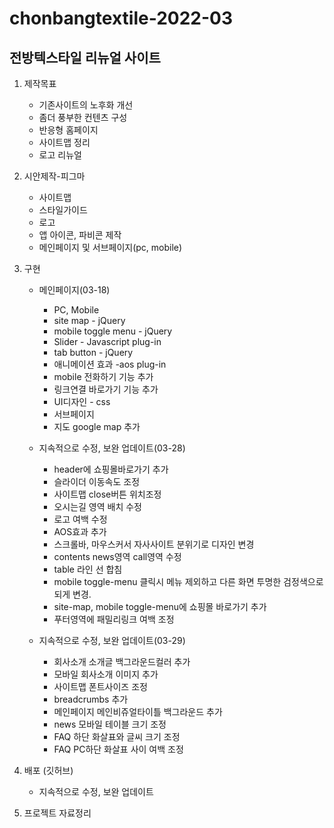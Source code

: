 # chonbangtextile-2022-03
## 전방텍스타일 리뉴얼 사이트
1. 제작목표
    - 기존사이트의 노후화 개선
    - 좀더 풍부한 컨텐츠 구성
    - 반응형 홈페이지
    - 사이트맵 정리
    - 로고 리뉴얼

2. 시안제작-피그마
    - 사이트맵
    - 스타일가이드
    - 로고
    - 앱 아이콘, 파비콘 제작
    - 메인페이지 및 서브페이지(pc, mobile)

3. 구현
    - 메인페이지(03-18)
        - PC, Mobile
        - site map - jQuery
        - mobile toggle menu - jQuery
        - Slider - Javascript plug-in
        - tab button - jQuery
        - 애니메이션 효과 -aos plug-in
        - mobile 전화하기 기능 추가
        - 링크연결 바로가기 기능 추가
        - UI디자인 - css
        - 서브페이지
        - 지도 google map 추가

    - 지속적으로 수정, 보완 업데이트(03-28)       
        - header에 쇼핑몰바로가기 추가
        - 슬라이더 이동속도 조정
        - 사이트맵 close버튼 위치조정
        - 오시는길 영역 배치 수정
        - 로고 여백 수정
        - AOS효과 추가
        - 스크롤바, 마우스커서 자사사이트 분위기로 디자인 변경
        - contents news영역 call영역 수정
        - table 라인 선 합침
        - mobile toggle-menu 클릭시 메뉴 제외하고 다른 화면 투명한 검정색으로 되게 변경.
        - site-map, mobile toggle-menu에 쇼핑몰 바로가기 추가
        - 푸터영역에 패밀리링크 여백 조정

    - 지속적으로 수정, 보완 업데이트(03-29)
        - 회사소개 소개글 백그라운드컬러 추가
        - 모바일 회사소개 이미지 추가
        - 사이트맵 폰트사이즈 조정
        - breadcrumbs 추가
        - 메인페이지 메인비쥬얼타이틀 백그라운드 추가
        - news 모바일 테이블 크기 조정
        - FAQ 하단 화살표와 글씨 크기 조정
        - FAQ PC하단 화살표 사이 여백 조정


    

4. 배포 (깃허브)
    - 지속적으로 수정, 보완 업데이트

5. 프로젝트 자료정리
